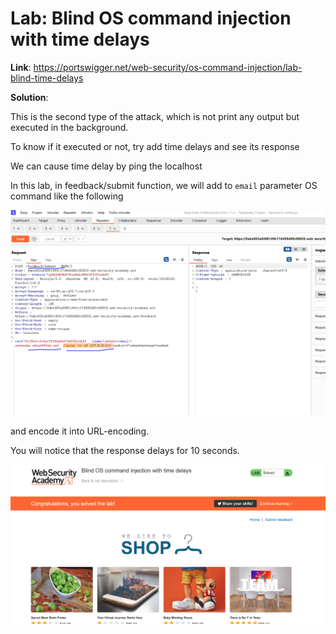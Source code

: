 # Lab: Blind OS command injection with time delays

**Link**: https://portswigger.net/web-security/os-command-injection/lab-blind-time-delays

**Solution**:

This is the second type of the attack, which is not print any output but executed in the background.

To know if it executed or not, try add time delays and see its response

We can cause time delay by ping the localhost

In this lab, in feedback/submit function, we will add to `email` parameter OS command like the following

<p align="center" width="100%">
  <img src="image1.png" width="800" hight="500"/>
</p>

and encode it into URL-encoding.

You will notice that the response delays for 10 seconds.

<p align="center" width="100%">
  <img src="image2.png" width="800" hight="500"/>
</p>
